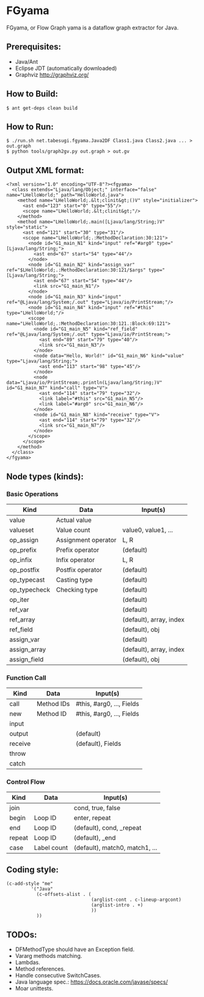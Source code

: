 # FGyama

FGyama, or Flow Graph yama is a dataflow graph extractor for Java.

## Prerequisites:

  * Java/Ant
  * Eclipse JDT (automatically downloaded)
  * Graphviz http://graphviz.org/

## How to Build:

    $ ant get-deps clean build

## How to Run:

    $ ./run.sh net.tabesugi.fgyama.Java2DF Class1.java Class2.java ... > out.graph
    $ python tools/graph2gv.py out.graph > out.gv

## Output XML format:

    <?xml version="1.0" encoding="UTF-8"?><fgyama>
      <class extends="Ljava/lang/Object;" interface="false" name="LHelloWorld;" path="HelloWorld.java">
        <method name="LHelloWorld;.&lt;clinit&gt;()V" style="initializer">
          <ast end="123" start="0" type="55"/>
          <scope name="LHelloWorld;.&lt;clinit&gt;"/>
        </method>
        <method name="LHelloWorld;.main([Ljava/lang/String;)V" style="static">
          <ast end="121" start="30" type="31"/>
          <scope name="LHelloWorld;.:MethodDeclaration:30:121">
            <node id="G1_main_N1" kind="input" ref="#arg0" type="[Ljava/lang/String;">
              <ast end="67" start="54" type="44"/>
            </node>
            <node id="G1_main_N2" kind="assign_var" ref="$LHelloWorld;.:MethodDeclaration:30:121/$args" type="[Ljava/lang/String;">
              <ast end="67" start="54" type="44"/>
              <link src="G1_main_N1"/>
            </node>
            <node id="G1_main_N3" kind="input" ref="@Ljava/lang/System;/.out" type="Ljava/io/PrintStream;"/>
            <node id="G1_main_N4" kind="input" ref="#this" type="LHelloWorld;"/>
            <scope name="LHelloWorld;.:MethodDeclaration:30:121.:Block:69:121">
              <node id="G1_main_N5" kind="ref_field" ref="@Ljava/lang/System;/.out" type="Ljava/io/PrintStream;">
                <ast end="89" start="79" type="40"/>
                <link src="G1_main_N3"/>
              </node>
              <node data="Hello, World!" id="G1_main_N6" kind="value" type="Ljava/lang/String;">
                <ast end="113" start="98" type="45"/>
              </node>
              <node data="Ljava/io/PrintStream;.println(Ljava/lang/String;)V" id="G1_main_N7" kind="call" type="V">
                <ast end="114" start="79" type="32"/>
                <link label="#this" src="G1_main_N5"/>
                <link label="#arg0" src="G1_main_N6"/>
              </node>
              <node id="G1_main_N8" kind="receive" type="V">
                <ast end="114" start="79" type="32"/>
                <link src="G1_main_N7"/>
              </node>
            </scope>
          </scope>
        </method>
      </class>
    </fgyama>

## Node types (kinds):

### Basic Operations

| Kind         | Data                | Input(s)                       |
| ------------ | ------------------- | -------------------------------|
| value        | Actual value        |                                |
| valueset     | Value count         | value0, value1, ...            |
| op_assign    | Assignment operator | L, R                           |
| op_prefix    | Prefix operator     | (default)                      |
| op_infix     | Infix operator      | L, R                           |
| op_postfix   | Postfix operator    | (default)                      |
| op_typecast  | Casting type        | (default)                      |
| op_typecheck | Checking type       | (default)                      |
| op_iter      |                     | (default)                      |
| ref_var      |                     | (default)                      |
| ref_array    |                     | (default), array, index        |
| ref_field    |                     | (default), obj                 |
| assign_var   |                     | (default)                      |
| assign_array |                     | (default), array, index        |
| assign_field |                     | (default), obj                 |

### Function Call

| Kind         | Data                | Input(s)                       |
| ------------ | ------------------- | -------------------------------|
| call         | Method IDs          | #this, #arg0, ..., Fields      |
| new          | Method ID           | #this, #arg0, ..., Fields      |
| input        |                     |                                |
| output       |                     | (default)                      |
| receive      |                     | (default), Fields              |
| throw        |                     |                                |
| catch        |                     |                                |

### Control Flow

| Kind         | Data                | Input(s)                       |
| ------------ | ------------------- | -------------------------------|
| join         |                     | cond, true, false              |
| begin        | Loop ID             | enter, repeat                  |
| end          | Loop ID             | (default), cond, _repeat       |
| repeat       | Loop ID             | (default), _end                |
| case         | Label count         | (default), match0, match1, ... |

## Coding style:

    (c-add-style "me"
             '("Java"
               (c-offsets-alist . (
                                   (arglist-cont . c-lineup-argcont)
                                   (arglist-intro . +)
                                   ))
               ))

## TODOs:

  * DFMethodType should have an Exception field.
  * Vararg methods matching.
  * Lambdas.
  * Method references.
  * Handle consecutive SwitchCases.
  * Java language spec.: https://docs.oracle.com/javase/specs/
  * Moar unittests.

